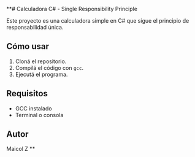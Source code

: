 **# Calculadora C# - Single Responsibility Principle

Este proyecto es una calculadora simple en C# que sigue el principio de responsabilidad única.

## Cómo usar

1. Cloná el repositorio.
2. Compilá el código con `gcc`.
3. Ejecutá el programa.

## Requisitos

- GCC instalado
- Terminal o consola

## Autor

Maicol Z
**
